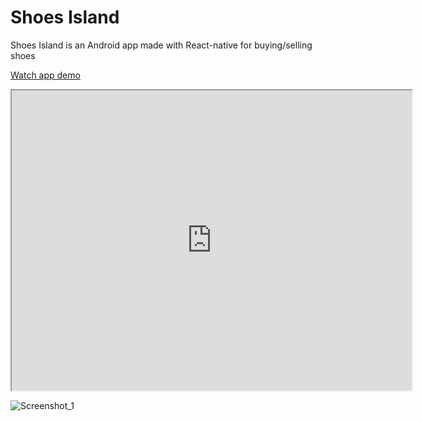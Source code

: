 # Shoes Island
Shoes Island is an Android app made with React-native for buying/selling shoes 

[Watch app demo](https://drive.google.com/file/d/1AZ5E_8KYoOXHZTItms-C8Ot9mpK9Jpla/view?usp=sharing)

<iframe src="https://drive.google.com/file/d/1AZ5E_8KYoOXHZTItms-C8Ot9mpK9Jpla/preview" width="640" height="480" allow="autoplay"></iframe>

![Screenshot_1](https://user-images.githubusercontent.com/70123789/212495574-1bc526b4-0b6a-4ce0-8c57-3066677a4bce.png)
